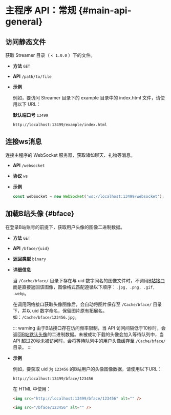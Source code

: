 # 主程序 API：常规 {#main-api-general}

## 访问静态文件

获取 Streamer 目录（ `< 1.0.0` ）下的文件。

- **方法** `GET`

- **API** `/path/to/file`

- **示例**

  例如，要访问 Streamer 目录下的 example 目录中的 index.html 文件，请使用以下 URL：

  **默认端口号** `13499`

  ```url
  http://localhost:13499/example/index.html
  ```

## 连接ws消息

连接主程序的 WebSocket 服务器，获取诸如聊天、礼物等消息。

- **API** `/websocket`

- **协议** `ws`

- **示例**

  ```js
  const webSocket = new WebSocket('ws://localhost:13499/websocket');
  ```

## 加载B站头像 {#bface}

在登录B站账号的前提下，获取用户头像的图像二进制数据。

- **方法** `GET`

- **API** `/bface/{uid}`

- **返回类型** `binary`

- **详细信息**

  当 `/Cache/bface/` 目录下存在与 uid 数字同名的图像文件时，不调用[B站接口](https://api.bilibili.com/x/web-interface/card)而是直接返回该图像，图像格式匹配遵循以下顺序：`.jpg, .png, .gif, .webp`。

  在调用网络接口获取头像图像后，会自动将图片保存至 `/Cache/bface/` 目录下，并以 uid 数字命名，保留图片原有拓展名。如：`/Cache/bface/123456.jpg`。

  ::: warning
  由于B站接口存在访问频率限制，当 API 访问间隔低于10秒时，会返回[B站默认头像](https://i0.hdslb.com/bfs/face/member/noface.jpg)的二进制数据。未被成功下载的头像会加入等待队列中，当 API 超过20秒未被访问时，会将等待队列中的用户头像缓存至 `/Cache/bface/` 目录。
  :::

- **示例**

  例如，要获取 uid 为 `123456` 的B站用户的头像图像数据，请使用以下URL：

  ```url
  http://localhost:13499/bface/123456
  ```

  在 HTML 中使用：
  ```html
  <img src="http://localhost:13499/bface/123456" alt="" />

  <img src="/bface/123456" alt="" />
  ```